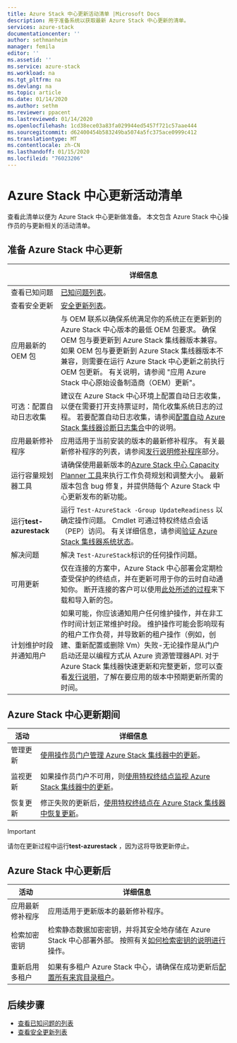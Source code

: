 ```yaml
---
title: Azure Stack 中心更新活动清单 |Microsoft Docs
description: 用于准备系统以获取最新 Azure Stack 中心更新的清单。
services: azure-stack
documentationcenter: ''
author: sethmanheim
manager: femila
editor: ''
ms.assetid: ''
ms.service: azure-stack
ms.workload: na
ms.tgt_pltfrm: na
ms.devlang: na
ms.topic: article
ms.date: 01/14/2020
ms.author: sethm
ms.reviewer: ppacent
ms.lastreviewed: 01/14/2020
ms.openlocfilehash: 1cd38ece03a83fa029944ed5457f721c57aae444
ms.sourcegitcommit: d62400454b583249ba5074a5fc375ace0999c412
ms.translationtype: MT
ms.contentlocale: zh-CN
ms.lasthandoff: 01/15/2020
ms.locfileid: "76023206"
---
```

# <a name="azure-stack-hub-update-activity-checklist"></a>Azure Stack 中心更新活动清单

查看此清单以便为 Azure Stack 中心更新做准备。 本文包含 Azure Stack 中心操作员的与更新相关的活动清单。

## <a name="prepare-for-azure-stack-hub-update"></a>准备 Azure Stack 中心更新

| &nbsp; &nbsp; &nbsp; &nbsp; &nbsp; &nbsp; &nbsp; &nbsp; &nbsp; &nbsp; &nbsp; &nbsp; &nbsp; &nbsp; &nbsp; &nbsp; &nbsp; &nbsp; &nbsp; &nbsp; &nbsp; &nbsp;                   | 详细信息                                                   |
|------------------------------|-----------------------------------------------------------|
| 查看已知问题     | [已知问题列表](known-issues.md)。                |
| 查看安全更新 | [安全更新列表](release-notes-security-updates.md)。      |
| 应用最新的 OEM 包 | 与 OEM 联系以确保系统满足你的系统正在更新到的 Azure Stack 中心版本的最低 OEM 包要求。 确保 OEM 包与要更新到 Azure Stack 集线器版本兼容。 如果 OEM 包与要更新到 Azure Stack 集线器版本不兼容，则需要在运行 Azure Stack 中心更新之前执行 OEM 包更新。 有关说明，请参阅 "应用 Azure Stack 中心原始设备制造商（OEM）更新"。 |
| 可选：配置自动日志收集 | 建议在 Azure Stack 中心环境上配置自动日志收集，以便在需要打开支持票证时，简化收集系统日志的过程。 若要配置自动日志收集，请参阅[配置自动 Azure Stack 集线器诊断日志集合](azure-stack-configure-automatic-diagnostic-log-collection.md)中的说明。 |
| 应用最新修补程序 | 应用适用于当前安装的版本的最新修补程序。 有关最新修补程序的列表，请参阅[发行说明修补程序](release-notes.md#hotfixes)部分。 |
| 运行容量规划器工具 | 请确保使用最新版本的[Azure Stack 中心 Capacity Planner 工具](azure-stack-capacity-planning-overview.md)来执行工作负荷规划和调整大小。 最新版本包含 bug 修复，并提供随每个 Azure Stack 中心更新发布的新功能。 |
| 运行**test-azurestack** | 运行 `Test-AzureStack -Group UpdateReadiness` 以确定操作问题。 Cmdlet 可通过特权终结点会话（PEP）访问。 有关详细信息，请参阅[验证 Azure Stack 集线器系统状态](azure-stack-diagnostic-test.md)。 |
| 解决问题 | 解决 `Test-AzureStack`标识的任何操作问题。 |
| 可用更新 | 仅在连接的方案中，Azure Stack 中心部署会定期检查受保护的终结点，并在更新可用于你的云时自动通知你。 断开连接的客户可以使用[此处所述的过程](azure-stack-apply-updates.md)来下载和导入新的包。 |
| 计划维护时段并通知用户 | 如果可能，你应该通知用户任何维护操作，并在非工作时间计划正常维护时段。 维护操作可能会影响现有的租户工作负荷，并导致新的租户操作（例如，创建、重新配置或删除 Vm）失败-无论操作是从门户启动还是以编程方式从 Azure 资源管理器API. 对于 Azure Stack 集线器快速更新和完整更新，您可以查看[发行说明](release-notes.md)，了解在要应用的版本中预期更新所需的时间。 |

## <a name="during-azure-stack-hub-update"></a>Azure Stack 中心更新期间

| 活动 | 详细信息 |
|--------------------|------------------------------------------------------------------------------------------------------|
| 管理更新 |[使用操作员门户管理 Azure Stack 集线器中的更新](azure-stack-updates.md)。 |
|  |  |
| 监视更新 | 如果操作员门户不可用，则[使用特权终结点监视 Azure Stack 集线器中的更新](azure-stack-monitor-update.md)。 |
|  |  |
| 恢复更新 | 修正失败的更新后，[使用特权终结点在 Azure Stack 集线器中恢复更新](azure-stack-monitor-update.md)。 |

> [!IMPORTANT]  
> 请勿在更新过程中运行**test-azurestack** ，因为这将导致更新停止。

## <a name="after-azure-stack-hub-update"></a>Azure Stack 中心更新后

| 活动 | 详细信息 |
|--------------------------|----------------------------------------------------------------------------------------------------------------------------------------------------------------|
| 应用最新修补程序 | 应用适用于更新版本的最新修补程序。 |
| 检索加密密钥 | 检索静态数据加密密钥，并将其安全地存储在 Azure Stack 中心部署外部。 按照有关[如何检索密钥的说明进行](azure-stack-security-bitlocker.md)操作。 |
|  |  |
| 重新启用多租户 | 如果有多租户 Azure Stack 中心，请确保在成功更新后[配置所有来宾目录租户](azure-stack-enable-multitenancy.md#configure-guest-directory)。 |

## <a name="next-steps"></a>后续步骤

- [查看已知问题的列表](known-issues.md)
- [查看安全更新列表](release-notes-security-updates.md)
